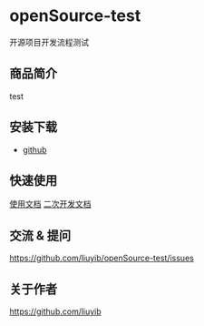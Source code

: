 # openSource-test
开源项目开发流程测试

## 商品简介
test

## 安装下载

- [github](https://github.com/liuyib/openSource-test/releases)

## 快速使用
[使用文档](./doc/use/README.md)
[二次开发文档](./doc/dev/README.md)

## 交流 & 提问

https://github.com/liuyib/openSource-test/issues

## 关于作者

https://github.com/liuyib